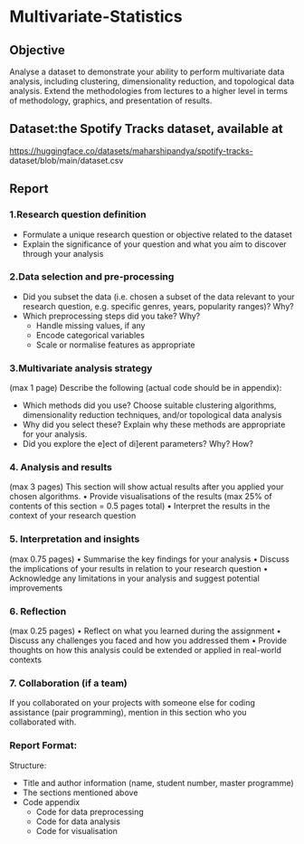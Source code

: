 # Multivariate-Statistics

## Objective
Analyse a dataset to demonstrate your ability to perform multivariate data analysis, including
clustering, dimensionality reduction, and topological data analysis. Extend the methodologies
from lectures to a higher level in terms of methodology, graphics, and presentation of results.

## Dataset:the Spotify Tracks dataset, available at
https://huggingface.co/datasets/maharshipandya/spotify-tracks-
dataset/blob/main/dataset.csv

## Report
### 1.Research question definition
* Formulate a unique research question or objective related to the dataset
* Explain the significance of your question and what you aim to discover through your
analysis

### 2.Data selection and pre-processing
* Did you subset the data (i.e. chosen a subset of the data relevant to your research
question, e.g. specific genres, years, popularity ranges)? Why?
* Which preprocessing steps did you take? Why?
	* Handle missing values, if any
	* Encode categorical variables
	* Scale or normalise features as appropriate
### 3.Multivariate analysis strategy
(max 1 page)
Describe the following (actual code should be in appendix):
* Which methods did you use? Choose suitable clustering algorithms, dimensionality
reduction techniques, and/or topological data analysis
* Why did you select these? Explain why these methods are appropriate for your analysis.
* Did you explore the e]ect of di]erent parameters? Why? How?


### 4. Analysis and results
(max 3 pages)
This section will show actual results after you applied your chosen algorithms.
• Provide visualisations of the results (max 25% of contents of this section = 0.5 pages total)
• Interpret the results in the context of your research question

### 5. Interpretation and insights
(max 0.75 pages)
• Summarise the key findings for your analysis
• Discuss the implications of your results in relation to your research question
• Acknowledge any limitations in your analysis and suggest potential improvements

### 6. Reflection
(max 0.25 pages)
• Reflect on what you learned during the assignment
• Discuss any challenges you faced and how you addressed them
• Provide thoughts on how this analysis could be extended or applied in real-world contexts

### 7. Collaboration (if a team)
If you collaborated on your projects with someone else for coding assistance (pair programming),
mention in this section who you collaborated with.


### Report Format:
Structure:
* Title and author information (name, student number, master programme)
* The sections mentioned above
* Code appendix 
  * Code for data preprocessing
  * Code for data analysis
  * Code for visualisation
